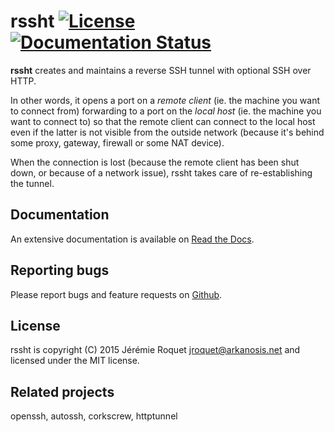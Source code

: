 # rssht [![License](http://img.shields.io/badge/license-MIT-blue.svg)](/LICENSE) [![Documentation Status](https://readthedocs.org/projects/rssht/badge/?version=latest)](http://rssht.readthedocs.org/en/latest/?badge=latest)

**rssht** creates and maintains a reverse SSH tunnel with optional SSH over HTTP.

In other words, it opens a port on a *remote client* (ie. the machine you want to connect from) forwarding to a port on the *local host* (ie. the machine you want to connect to) so that the remote client can connect to the local host even if the latter is not visible from the outside network (because it's behind some proxy, gateway, firewall or some NAT device).

When the connection is lost (because the remote client has been shut down, or because of a network issue), rssht takes care of re-establishing the tunnel.

## Documentation

An extensive documentation is available on [Read the Docs](http://rssht.readthedocs.org/).

## Reporting bugs

Please report bugs and feature requests on [Github](https://github.com/Arkanosis/rssht/issues).

## License

rssht is copyright (C) 2015 Jérémie Roquet <jroquet@arkanosis.net> and licensed under the MIT license.

## Related projects

openssh, autossh, corkscrew, httptunnel
